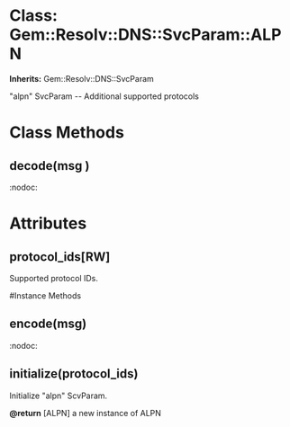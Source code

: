 # Class: Gem::Resolv::DNS::SvcParam::ALPN
**Inherits:** Gem::Resolv::DNS::SvcParam
    

"alpn" SvcParam -- Additional supported protocols


# Class Methods
## decode(msg ) [](#method-c-decode)
:nodoc:
# Attributes
## protocol_ids[RW] [](#attribute-i-protocol_ids)
Supported protocol IDs.


#Instance Methods
## encode(msg) [](#method-i-encode)
:nodoc:

## initialize(protocol_ids) [](#method-i-initialize)
Initialize "alpn" ScvParam.

**@return** [ALPN] a new instance of ALPN


